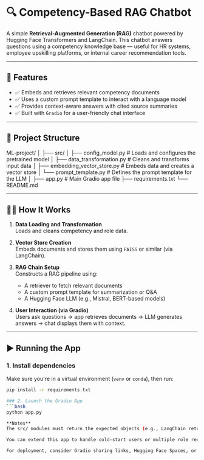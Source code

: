 # 🔍 Competency-Based RAG Chatbot

A simple **Retrieval-Augmented Generation (RAG)** chatbot powered by Hugging Face Transformers and LangChain. This chatbot answers questions using a competency knowledge base — useful for HR systems, employee upskilling platforms, or internal career recommendation tools.

---

## 🚀 Features

- ✅ Embeds and retrieves relevant competency documents
- ✅ Uses a custom prompt template to interact with a language model
- ✅ Provides context-aware answers with cited source summaries
- ✅ Built with `Gradio` for a user-friendly chat interface

---

## 📂 Project Structure
ML-project/
│
├── src/
│ ├── config_model.py # Loads and configures the pretrained model
│ ├── data_transformation.py # Cleans and transforms input data
│ ├── embedding_vector_store.py # Embeds data and creates a vector store
│ └── prompt_template.py # Defines the prompt template for the LLM
│
├── app.py # Main Gradio app file
├── requirements.txt
└── README.md


---

## 🧑‍💻 How It Works

1. **Data Loading and Transformation**  
   Loads and cleans competency and role data.

2. **Vector Store Creation**  
   Embeds documents and stores them using `FAISS` or similar (via LangChain).

3. **RAG Chain Setup**  
   Constructs a RAG pipeline using:
   - A retriever to fetch relevant documents
   - A custom prompt template for summarization or Q&A
   - A Hugging Face LLM (e.g., Mistral, BERT-based models)

4. **User Interaction (via Gradio)**  
   Users ask questions → app retrieves documents → LLM generates answers → chat displays them with context.

---

## ▶️ Running the App

### 1. Install dependencies

Make sure you're in a virtual environment (`venv` or `conda`), then run:

```bash
pip install -r requirements.txt

### 2. Launch the Gradio App
```bash
python app.py

**Notes**
The src/ modules must return the expected objects (e.g., LangChain retrievers, LLM chains).

You can extend this app to handle cold-start users or multiple role recommendations.

For deployment, consider Gradio sharing links, Hugging Face Spaces, or Docker.

